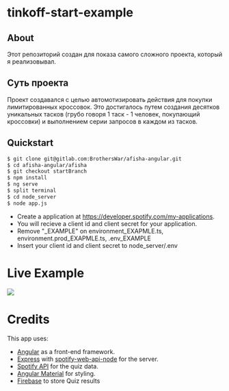 # tinkoff-start-example

## About

Этот репозиторий создан для показа самого сложного проекта, который я реализовывал.

## Суть проекта

Проект создавался с целью автомотизировать действия для покупки лимитированных кроссовок. Это достигалось путем создания десятков уникальных тасков (грубо говоря 1 таск - 1 человек, покупающий кроссовки) и выполнением серии запросов в каждом из тасков.

## Quickstart

```sh
$ git clone git@gitlab.com:BrothersWar/afisha-angular.git
$ cd afisha-angular/afisha
$ git checkout startBranch
$ npm install
$ ng serve
$ split terminal
$ cd node_server
$ node app.js
```

- Create a application at https://developer.spotify.com/my-applications.
- You will recieve a client id and client secret for your application. 
- Remove "_EXAMPLE" on environment_EXAPMLE.ts, environment.prod_EXAPMLE.ts, .env_EXAMPLE
- Insert your client id and client secret to node_server/.env

# Live Example

![](https://i.ibb.co/cbvqBxF/bot-wind.png)


# Credits

This app uses:
- [Angular](https://angular.io) as a front-end framework.
- [Express](https://github.com/expressjs/express) with [spotify-web-api-node](https://github.com/thelinmichael/spotify-web-api-node) for the server.
- [Spotify API](https://developer.spotify.com/web-api/) for the quiz data.
- [Angular Material](https://material.angular.io/) for styling.
- [Firebase](https://firebase.google.com/?hl=ru) to store Quiz results
